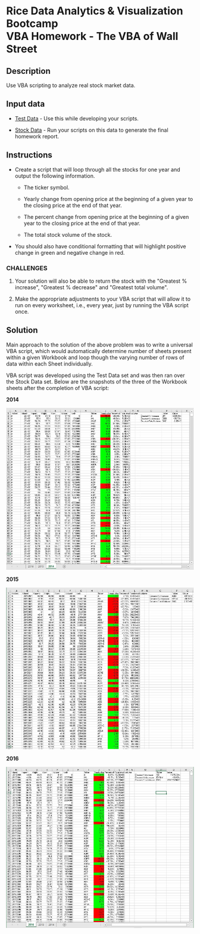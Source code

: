 # Rice Data Analytics & Visualization Bootcamp <br> VBA Homework - The VBA of Wall Street

## Description
Use VBA scripting to analyze real stock market data.

## Input data
* [Test Data](Resources/alphabetical_testing.xlsx) - Use this while developing your scripts.

* [Stock Data](Resources/Multiple_year_stock_data.xlsx) - Run your scripts on this data to generate the final homework report.

## Instructions

* Create a script that will loop through all the stocks for one year and output the following information.

  * The ticker symbol.

  * Yearly change from opening price at the beginning of a given year to the closing price at the end of that year.

  * The percent change from opening price at the beginning of a given year to the closing price at the end of that year.

  * The total stock volume of the stock.

* You should also have conditional formatting that will highlight positive change in green and negative change in red.

### CHALLENGES

1. Your solution will also be able to return the stock with the "Greatest % increase", "Greatest % decrease" and "Greatest total volume".

2. Make the appropriate adjustments to your VBA script that will allow it to run on every worksheet, i.e., every year, just by running the VBA script once.

## Solution

Main approach to the solution of the above problem was to write a universal VBA script, which would automatically determine number of sheets present within a given Workbook and loop though the varying number of rows of data within each Sheet individually.

VBA script was developed using the Test Data set and was then ran over the Stock Data set. Below are the snapshots of the three of the Workbook sheets after the completion of VBA script:

**2014**

<img src="Images\img_multi_year_stock_data_2014.JPG" alt="2014 Multi Year Stock analysis" style="zoom:75%;" />

**2015**

<img src="Images\img_multi_year_stock_data_2015.JPG" alt="2015 Multi Year Stock analysis" style="zoom:75%;" />

**2016**

<center> <img src="Images\img_multi_year_stock_data_2016.JPG" alt="2016 Multi Year Stock analysis" style="zoom:75%;" /></center>

